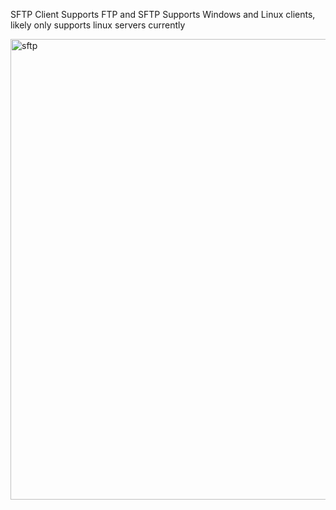 SFTP Client
Supports FTP and SFTP 
Supports Windows and Linux clients, likely only supports linux servers currently

<img width="737" alt="sftp" src="https://github.com/JimMatthew/SFTPclient/assets/28635265/e497ad1f-a0bf-4c50-aba7-8340cd149f53">
